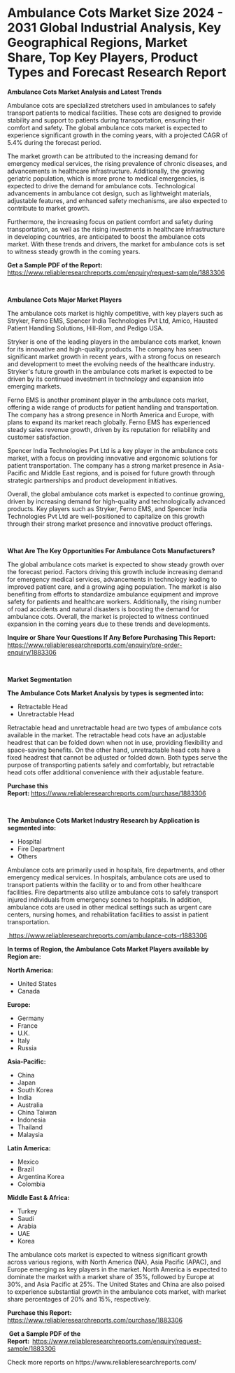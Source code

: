 <p><h1>Ambulance Cots Market Size 2024 - 2031 Global Industrial Analysis, Key Geographical Regions, Market Share, Top Key Players, Product Types and Forecast Research Report</h1></p><p><strong>Ambulance Cots Market Analysis and Latest Trends</strong></p>
<p><p>Ambulance cots are specialized stretchers used in ambulances to safely transport patients to medical facilities. These cots are designed to provide stability and support to patients during transportation, ensuring their comfort and safety. The global ambulance cots market is expected to experience significant growth in the coming years, with a projected CAGR of 5.4% during the forecast period.</p><p>The market growth can be attributed to the increasing demand for emergency medical services, the rising prevalence of chronic diseases, and advancements in healthcare infrastructure. Additionally, the growing geriatric population, which is more prone to medical emergencies, is expected to drive the demand for ambulance cots. Technological advancements in ambulance cot design, such as lightweight materials, adjustable features, and enhanced safety mechanisms, are also expected to contribute to market growth.</p><p>Furthermore, the increasing focus on patient comfort and safety during transportation, as well as the rising investments in healthcare infrastructure in developing countries, are anticipated to boost the ambulance cots market. With these trends and drivers, the market for ambulance cots is set to witness steady growth in the coming years.</p></p>
<p><strong>Get a Sample PDF of the Report:&nbsp;</strong> <a href="https://www.reliableresearchreports.com/enquiry/request-sample/1883306">https://www.reliableresearchreports.com/enquiry/request-sample/1883306</a></p>
<p>&nbsp;</p>
<p><strong>Ambulance Cots Major Market Players</strong></p>
<p><p>The ambulance cots market is highly competitive, with key players such as Stryker, Ferno EMS, Spencer India Technologies Pvt Ltd, Amico, Hausted Patient Handling Solutions, Hill-Rom, and Pedigo USA. </p><p>Stryker is one of the leading players in the ambulance cots market, known for its innovative and high-quality products. The company has seen significant market growth in recent years, with a strong focus on research and development to meet the evolving needs of the healthcare industry. Stryker's future growth in the ambulance cots market is expected to be driven by its continued investment in technology and expansion into emerging markets.</p><p>Ferno EMS is another prominent player in the ambulance cots market, offering a wide range of products for patient handling and transportation. The company has a strong presence in North America and Europe, with plans to expand its market reach globally. Ferno EMS has experienced steady sales revenue growth, driven by its reputation for reliability and customer satisfaction.</p><p>Spencer India Technologies Pvt Ltd is a key player in the ambulance cots market, with a focus on providing innovative and ergonomic solutions for patient transportation. The company has a strong market presence in Asia-Pacific and Middle East regions, and is poised for future growth through strategic partnerships and product development initiatives.</p><p>Overall, the global ambulance cots market is expected to continue growing, driven by increasing demand for high-quality and technologically advanced products. Key players such as Stryker, Ferno EMS, and Spencer India Technologies Pvt Ltd are well-positioned to capitalize on this growth through their strong market presence and innovative product offerings.</p></p>
<p>&nbsp;</p>
<p><strong>What Are The Key Opportunities For Ambulance Cots Manufacturers?</strong></p>
<p><p>The global ambulance cots market is expected to show steady growth over the forecast period. Factors driving this growth include increasing demand for emergency medical services, advancements in technology leading to improved patient care, and a growing aging population. The market is also benefiting from efforts to standardize ambulance equipment and improve safety for patients and healthcare workers. Additionally, the rising number of road accidents and natural disasters is boosting the demand for ambulance cots. Overall, the market is projected to witness continued expansion in the coming years due to these trends and developments.</p></p>
<p><strong>Inquire or Share Your Questions If Any Before Purchasing This Report:</strong> <a href="https://www.reliableresearchreports.com/enquiry/pre-order-enquiry/1883306">https://www.reliableresearchreports.com/enquiry/pre-order-enquiry/1883306</a></p>
<p>&nbsp;</p>
<p><strong>Market Segmentation</strong></p>
<p><strong>The Ambulance Cots Market Analysis by types is segmented into:</strong></p>
<p><ul><li>Retractable Head</li><li>Unretractable Head</li></ul></p>
<p><p>Retractable head and unretractable head are two types of ambulance cots available in the market. The retractable head cots have an adjustable headrest that can be folded down when not in use, providing flexibility and space-saving benefits. On the other hand, unretractable head cots have a fixed headrest that cannot be adjusted or folded down. Both types serve the purpose of transporting patients safely and comfortably, but retractable head cots offer additional convenience with their adjustable feature.</p></p>
<p><strong>Purchase this Report:&nbsp;</strong><a href="https://www.reliableresearchreports.com/purchase/1883306">https://www.reliableresearchreports.com/purchase/1883306</a></p>
<p>&nbsp;</p>
<p><strong>The Ambulance Cots Market Industry Research by Application is segmented into:</strong></p>
<p><ul><li>Hospital</li><li>Fire Department</li><li>Others</li></ul></p>
<p><p>Ambulance cots are primarily used in hospitals, fire departments, and other emergency medical services. In hospitals, ambulance cots are used to transport patients within the facility or to and from other healthcare facilities. Fire departments also utilize ambulance cots to safely transport injured individuals from emergency scenes to hospitals. In addition, ambulance cots are used in other medical settings such as urgent care centers, nursing homes, and rehabilitation facilities to assist in patient transportation.</p></p>
<p><a href="https://www.reliableresearchreports.com/ambulance-cots-r1883306">&nbsp;https://www.reliableresearchreports.com/ambulance-cots-r1883306</a></p>
<p><strong>In terms of Region, the Ambulance Cots Market Players available by Region are:</strong></p>
<p>
    <p> <strong> North America: </strong>
        <ul>
            <li>United States</li>
            <li>Canada</li>
        </ul>
        </p> 
    <p> <strong> Europe: </strong>
        <ul>
            <li>Germany</li>
            <li>France</li>
            <li>U.K.</li>
            <li>Italy</li>
            <li>Russia</li>
        </ul>
        </p> 
    <p> <strong> Asia-Pacific: </strong>
        <ul>
            <li>China</li>
            <li>Japan</li>
            <li>South Korea</li>
            <li>India</li>
            <li>Australia</li>
            <li>China Taiwan</li>
            <li>Indonesia</li>
            <li>Thailand</li>
            <li>Malaysia</li>
        </ul>
        </p> 
    <p> <strong> Latin America: </strong>
        <ul>
            <li>Mexico</li>
            <li>Brazil</li>
            <li>Argentina Korea</li>
            <li>Colombia</li>
        </ul>
        </p> 
    <p> <strong> Middle East & Africa: </strong>
        <ul>
            <li>Turkey</li>
            <li>Saudi</li>
            <li>Arabia</li>
            <li>UAE</li>
            <li>Korea</li>
        </ul>
    </p>
    </p>
<p><p>The ambulance cots market is expected to witness significant growth across various regions, with North America (NA), Asia Pacific (APAC), and Europe emerging as key players in the market. North America is expected to dominate the market with a market share of 35%, followed by Europe at 30%, and Asia Pacific at 25%. The United States and China are also poised to experience substantial growth in the ambulance cots market, with market share percentages of 20% and 15%, respectively.</p></p>
<p><strong>Purchase this Report: </strong><a href="https://www.reliableresearchreports.com/purchase/1883306">https://www.reliableresearchreports.com/purchase/1883306</a></p>
<p>&nbsp;<strong>Get a Sample PDF of the Report:&nbsp;&nbsp;</strong><a href="https://www.reliableresearchreports.com/enquiry/request-sample/1883306">https://www.reliableresearchreports.com/enquiry/request-sample/1883306</a></p>
<p><strong></strong></p>
<p>Check more reports on https://www.reliableresearchreports.com/</p>